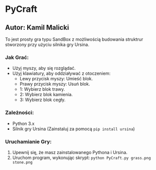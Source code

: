 # PyCraft
## Autor: Kamil Malicki

To jest prosty gra typu SandBox z możliwością budowania struktrur stworzony przy użyciu silnika gry Ursina.

### Jak Grać:
- Użyj myszy, aby się rozglądać.
- Użyj klawiatury, aby oddziaływać z otoczeniem:
  - Lewy przycisk myszy: Umieść blok.
  - Prawy przycisk myszy: Usuń blok.
  - 1: Wybierz blok trawy.
  - 2: Wybierz blok kamienia.
  - 3: Wybierz blok cegły.

### Zależności:
- Python 3.x
- Silnik gry Ursina (Zainstaluj za pomocą `pip install ursina`)

### Uruchamianie Gry:
1. Upewnij się, że masz zainstalowanego Pythona i Ursina.
2. Uruchom program, wykonując skrypt: `python PyCraft.py grass.png stone.png`
